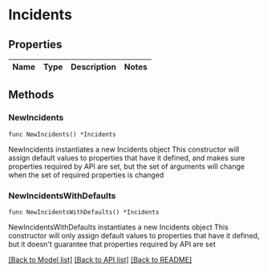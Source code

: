 # Incidents

## Properties

Name | Type | Description | Notes
------------ | ------------- | ------------- | -------------

## Methods

### NewIncidents

`func NewIncidents() *Incidents`

NewIncidents instantiates a new Incidents object
This constructor will assign default values to properties that have it defined,
and makes sure properties required by API are set, but the set of arguments
will change when the set of required properties is changed

### NewIncidentsWithDefaults

`func NewIncidentsWithDefaults() *Incidents`

NewIncidentsWithDefaults instantiates a new Incidents object
This constructor will only assign default values to properties that have it defined,
but it doesn't guarantee that properties required by API are set


[[Back to Model list]](../README.md#documentation-for-models) [[Back to API list]](../README.md#documentation-for-api-endpoints) [[Back to README]](../README.md)


